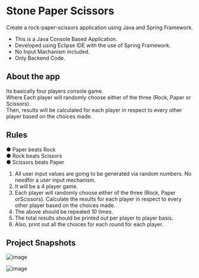 # Stone Paper Scissors 
Create a rock-paper-scissors application using Java and Spring Framework. 
- This is a Java Console Based Application.
- Developed using Eclipse IDE with the use of Spring Framework.
- No Input Machanism included.
- Only Backend Code.

## About the app
Its basically four players console game.<br>
Where Each player will randomly choose either of the three (Rock, Paper or Scissors). <br>
Then, results will be calculated for each player in respect to every other player based on the choices made.

## Rules 
● Paper beats Rock <br>
● Rock beats Scissors <br>
● Scissors beats Paper

1) All user input values are going to be generated via random numbers. No needfor a user input mechanism.
2) It will be a 4 player game.
3) Each player will randomly choose either of the three (Rock, Paper orScissors). Calculate the results for each player in respect to every other player based on the choices made. 
4) The above should be repeated *10* times.
5) The total results should be printed out per player to player basis.
6) Also, print out all the choices for each round for each player.

## Project Snapshots

![image](https://user-images.githubusercontent.com/56185636/140973766-e25829bf-a8a3-46f1-8716-105603a0b55c.png)

![image](https://user-images.githubusercontent.com/56185636/140973933-2f6087af-6645-47a3-8170-fab39aef3c4f.png)
